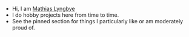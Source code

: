 - Hi, I am [Mathias Lyngbye](https://github.com/mathiaslyngbye)
- I do hobby projects here from time to time.
- See the pinned section for things I particularly like or am moderately proud of.
